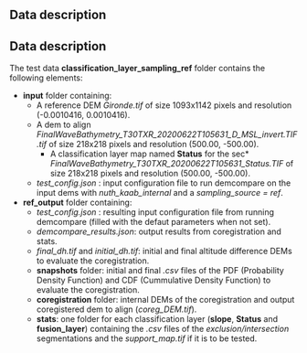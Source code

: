 ## Data description

## Data description

The test data **classification_layer_sampling_ref** folder contains the following elements:

* **input** folder containing:
  * A reference DEM *Gironde.tif* of size 1093x1142 pixels and resolution (-0.0010416, 0.0010416).
  * A dem to align *FinalWaveBathymetry_T30TXR_20200622T105631_D_MSL_invert.TIF.tif* of size 218x218 pixels and resolution (500.00, -500.00).
    * A classification layer map named **Status** for the sec* *FinalWaveBathymetry_T30TXR_20200622T105631_Status.TIF* of size 218x218 pixels and resolution (500.00, -500.00).
  * *test_config.json* : input configuration file to run demcompare on the input dems with *nuth_kaab_internal* and a *sampling_source = ref*.
* **ref_output** folder containing:
  * *test_config.json* : resulting input configuration file from running demcompare (filled with the defaut parameters when not set).
  * *demcompare_results.json*: output results from coregistration and stats.
  * *final_dh.tif* and *initial_dh.tif*: initial and final altitude difference DEMs to evaluate the coregistration.
  * **snapshots** folder: initial and final *.csv* files of the PDF (Probability Density Function) and CDF (Cummulative Density Function) to evaluate the coregistration.
  * **coregistration** folder: internal DEMs of the coregistration and output coregistered dem to align (*coreg_DEM.tif*).
  * **stats**: one folder for each classification layer (**slope**, **Status** and **fusion_layer**) containing the *.csv* files of the *exclusion/intersection* segmentations and the *support_map.tif* if it is to be tested.